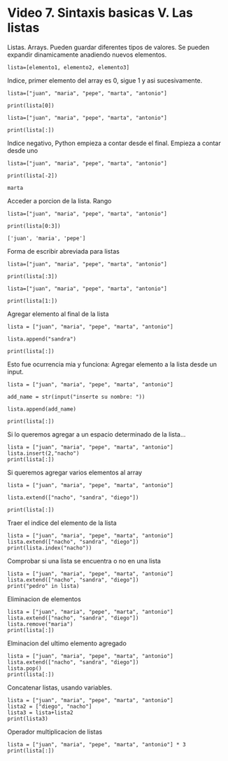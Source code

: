 # Video 7. Sintaxis basicas V. Las listas

Listas. Arrays. Pueden guardar diferentes tipos de valores. Se pueden expandir dinamicamente anadiendo nuevos elementos.

```
lista=[elemento1, elemento2, elemento3]
```

Indice, primer elemento del array es 0, sigue 1 y asi sucesivamente.

```
lista=["juan", "maria", "pepe", "marta", "antonio"]

print(lista[0])
```
```
lista=["juan", "maria", "pepe", "marta", "antonio"]

print(lista[:])
```

Indice negativo, Python empieza a contar desde el final. Empieza a contar desde uno

```
lista=["juan", "maria", "pepe", "marta", "antonio"]

print(lista[-2])
```
```
marta
```

Acceder a porcion de la lista. Rango

```
lista=["juan", "maria", "pepe", "marta", "antonio"]

print(lista[0:3])
```
```
['juan', 'maria', 'pepe']
```

Forma de escribir abreviada para listas

```
lista=["juan", "maria", "pepe", "marta", "antonio"]

print(lista[:3])
```

```
lista=["juan", "maria", "pepe", "marta", "antonio"]

print(lista[1:])
```

Agregar elemento al final de la lista

```
lista = ["juan", "maria", "pepe", "marta", "antonio"]

lista.append("sandra")

print(lista[:])
```

Esto fue ocurrencia mia y funciona: Agregar elemento a la lista desde un input.

```
lista = ["juan", "maria", "pepe", "marta", "antonio"]

add_name = str(input("inserte su nombre: "))

lista.append(add_name)

print(lista[:])
```

Si lo queremos agregar a un espacio determinado de la lista...

```
lista = ["juan", "maria", "pepe", "marta", "antonio"]
lista.insert(2,"nacho")
print(lista[:])
```

Si queremos agregar varios elementos al array

```
lista = ["juan", "maria", "pepe", "marta", "antonio"]

lista.extend(["nacho", "sandra", "diego"])

print(lista[:])
```

Traer el indice del elemento de la lista

```
lista = ["juan", "maria", "pepe", "marta", "antonio"]
lista.extend(["nacho", "sandra", "diego"])
print(lista.index("nacho"))
```

Comprobar si una lista se encuentra o no en una lista

```
lista = ["juan", "maria", "pepe", "marta", "antonio"]
lista.extend(["nacho", "sandra", "diego"])
print("pedro" in lista)
```

Eliminacion de elementos

```
lista = ["juan", "maria", "pepe", "marta", "antonio"]
lista.extend(["nacho", "sandra", "diego"])
lista.remove("maria")
print(lista[:])
```
Elminacion del ultimo elemento agregado

```
lista = ["juan", "maria", "pepe", "marta", "antonio"]
lista.extend(["nacho", "sandra", "diego"])
lista.pop()
print(lista[:])
```

Concatenar listas, usando variables.

```
lista = ["juan", "maria", "pepe", "marta", "antonio"]
lista2 = ["diego", "nacho"]
lista3 = lista+lista2
print(lista3)
```

Operador multiplicacion de listas

```
lista = ["juan", "maria", "pepe", "marta", "antonio"] * 3
print(lista[:])
```